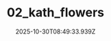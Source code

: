 ---
title: "02_kath_flowers"
description: ""
image: "/uploads/photos/1761814173932-02_kath_flowers.webp"
display: "/uploads/photos/1761814173932-02_kath_flowers-display.webp"
thumbnail: "/uploads/photos/1761814173932-02_kath_flowers-thumb.webp"
width: 4000
height: 6000
featured: false
date: 2025-10-30T08:49:33.939Z
order: 0
---